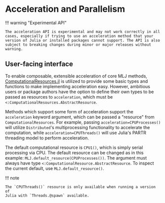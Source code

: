 # Acceleration and Parallelism

!!! warning "Experimental API"

    The acceleration API is experimental and may not work correctly in all
    cases, especially if trying to use an acceleration method that your
    version of Julia or installed packages cannot support. The API is also
    subject to breaking changes during minor or major releases without
    warning.

## User-facing interface

To enable composable, extensible acceleration of core MLJ methods,
[ComputationalResources.jl](https://github.com/timholy/ComputationalResources.jl)
is utilized to provide some basic types and functions to make implementing
acceleration easy. However, ambitious users or package authors have the option
to define their own types to be passed as resources to `acceleration`, which
must be `<:ComputationalResources.AbstractResource`.

Methods which support some form of acceleration support the `acceleration`
keyword argument, which can be passed a "resource" from
`ComputationalResources`. For example, passing `acceleration=CPUProcesses()`
will utilize `Distributed`'s multiprocessing functionality to accelerate the
computation, while `acceleration=CPUThreads()` will use Julia's PARTR
threading model to perform acceleration.

The default computational resource is `CPU1()`, which is simply serial
processing via CPU. The default resource can be changed as in this
example: `MLJ.default_resource(CPUProcesses())`. The argument must
always have type `<:ComputationalResource.AbstractResource`. To
inspect the current default, use `MLJ.default_resource()`.

!!! note

    The `CPUThreads()` resource is only available when running a version of
    Julia with `Threads.@spawn` available.
